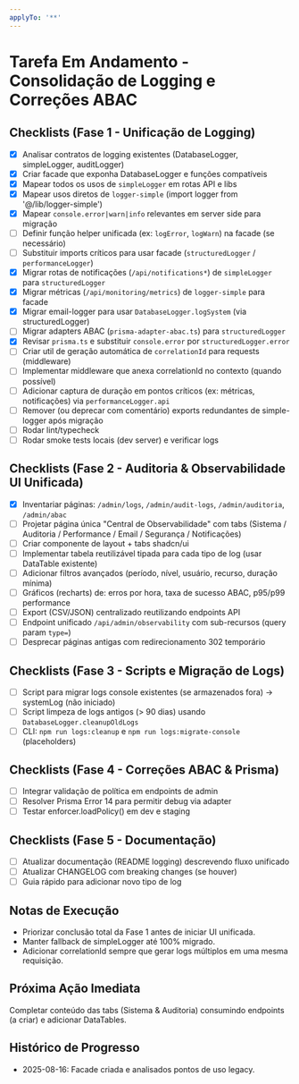 ```yaml
---
applyTo: '**'
---
```


# Tarefa Em Andamento - Consolidação de Logging e Correções ABAC

## Checklists (Fase 1 - Unificação de Logging)
- [x] Analisar contratos de logging existentes (DatabaseLogger, simpleLogger, auditLogger)
- [x] Criar facade que exponha DatabaseLogger e funções compatíveis
- [x] Mapear todos os usos de `simpleLogger` em rotas API e libs
- [x] Mapear usos diretos de `logger-simple` (import logger from '@/lib/logger-simple')
- [x] Mapear `console.error|warn|info` relevantes em server side para migração
- [ ] Definir função helper unificada (ex: `logError`, `logWarn`) na facade (se necessário)
- [ ] Substituir imports críticos para usar facade (`structuredLogger` / `performanceLogger`)
- [x] Migrar rotas de notificações (`/api/notifications*`) de `simpleLogger` para `structuredLogger`
- [x] Migrar métricas (`/api/monitoring/metrics`) de `logger-simple` para facade
- [x] Migrar email-logger para usar `DatabaseLogger.logSystem` (via structuredLogger)
- [ ] Migrar adapters ABAC (`prisma-adapter-abac.ts`) para `structuredLogger`
- [x] Revisar `prisma.ts` e substituir `console.error` por `structuredLogger.error`
- [ ] Criar util de geração automática de `correlationId` para requests (middleware)
- [ ] Implementar middleware que anexa correlationId no contexto (quando possível)
- [ ] Adicionar captura de duração em pontos críticos (ex: métricas, notificações) via `performanceLogger.api`
- [ ] Remover (ou deprecar com comentário) exports redundantes de simple-logger após migração
- [ ] Rodar lint/typecheck
- [ ] Rodar smoke tests locais (dev server) e verificar logs

## Checklists (Fase 2 - Auditoria & Observabilidade UI Unificada)
- [x] Inventariar páginas: `/admin/logs`, `/admin/audit-logs`, `/admin/auditoria`, `/admin/abac`
- [ ] Projetar página única "Central de Observabilidade" com tabs (Sistema / Auditoria / Performance / Email / Segurança / Notificações)
- [ ] Criar componente de layout + tabs shadcn/ui
- [ ] Implementar tabela reutilizável tipada para cada tipo de log (usar DataTable existente)
- [ ] Adicionar filtros avançados (período, nível, usuário, recurso, duração mínima)
- [ ] Gráficos (recharts) de: erros por hora, taxa de sucesso ABAC, p95/p99 performance
- [ ] Export (CSV/JSON) centralizado reutilizando endpoints API
- [ ] Endpoint unificado `/api/admin/observability` com sub-recursos (query param `type=`)
- [ ] Desprecar páginas antigas com redirecionamento 302 temporário

## Checklists (Fase 3 - Scripts e Migração de Logs)
- [ ] Script para migrar logs console existentes (se armazenados fora) -> systemLog (não iniciado)
- [ ] Script limpeza de logs antigos (> 90 dias) usando `DatabaseLogger.cleanupOldLogs`
- [ ] CLI: `npm run logs:cleanup` e `npm run logs:migrate-console` (placeholders)

## Checklists (Fase 4 - Correções ABAC & Prisma)
- [ ] Integrar validação de política em endpoints de admin
- [ ] Resolver Prisma Error 14 para permitir debug via adapter
- [ ] Testar enforcer.loadPolicy() em dev e staging

## Checklists (Fase 5 - Documentação)
- [ ] Atualizar documentação (README logging) descrevendo fluxo unificado
- [ ] Atualizar CHANGELOG com breaking changes (se houver)
- [ ] Guia rápido para adicionar novo tipo de log

## Notas de Execução
- Priorizar conclusão total da Fase 1 antes de iniciar UI unificada.
- Manter fallback de simpleLogger até 100% migrado.
- Adicionar correlationId sempre que gerar logs múltiplos em uma mesma requisição.

## Próxima Ação Imediata
Completar conteúdo das tabs (Sistema & Auditoria) consumindo endpoints (a criar) e adicionar DataTables.

## Histórico de Progresso
- 2025-08-16: Facade criada e analisados pontos de uso legacy.

